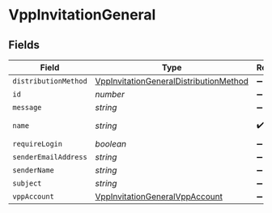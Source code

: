 # VppInvitationGeneral


## Fields

| Field                                                                                                   | Type                                                                                                    | Required                                                                                                | Description                                                                                             | Example                                                                                                 |
| ------------------------------------------------------------------------------------------------------- | ------------------------------------------------------------------------------------------------------- | ------------------------------------------------------------------------------------------------------- | ------------------------------------------------------------------------------------------------------- | ------------------------------------------------------------------------------------------------------- |
| `distributionMethod`                                                                                    | [VppInvitationGeneralDistributionMethod](../../models/shared/vppinvitationgeneraldistributionmethod.md) | :heavy_minus_sign:                                                                                      | N/A                                                                                                     |                                                                                                         |
| `id`                                                                                                    | *number*                                                                                                | :heavy_minus_sign:                                                                                      | N/A                                                                                                     | 1                                                                                                       |
| `message`                                                                                               | *string*                                                                                                | :heavy_minus_sign:                                                                                      | N/A                                                                                                     |                                                                                                         |
| `name`                                                                                                  | *string*                                                                                                | :heavy_check_mark:                                                                                      | N/A                                                                                                     | User VPP Invitations                                                                                    |
| `requireLogin`                                                                                          | *boolean*                                                                                               | :heavy_minus_sign:                                                                                      | N/A                                                                                                     |                                                                                                         |
| `senderEmailAddress`                                                                                    | *string*                                                                                                | :heavy_minus_sign:                                                                                      | N/A                                                                                                     |                                                                                                         |
| `senderName`                                                                                            | *string*                                                                                                | :heavy_minus_sign:                                                                                      | N/A                                                                                                     |                                                                                                         |
| `subject`                                                                                               | *string*                                                                                                | :heavy_minus_sign:                                                                                      | N/A                                                                                                     |                                                                                                         |
| `vppAccount`                                                                                            | [VppInvitationGeneralVppAccount](../../models/shared/vppinvitationgeneralvppaccount.md)                 | :heavy_minus_sign:                                                                                      | N/A                                                                                                     |                                                                                                         |